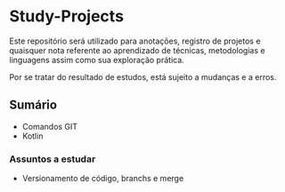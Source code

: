 # Study-Projects

Este repositório será utilizado para anotações, registro de projetos e quaisquer nota referente ao aprendizado de técnicas, metodologias e linguagens assim como sua exploração prática. 

Por se tratar do resultado de estudos, está sujeito a mudanças e a erros. 

## Sumário 

- Comandos GIT 
- Kotlin


### Assuntos a estudar 

- Versionamento de código, branchs e merge